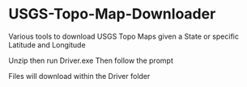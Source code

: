 # USGS-Topo-Map-Downloader
Various tools to download USGS Topo Maps given a State or specific Latitude and Longitude

Unzip then run Driver.exe
Then follow the prompt

Files will download within the Driver folder